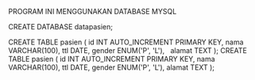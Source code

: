 PROGRAM INI MENGGUNAKAN DATABASE MYSQL

CREATE DATABASE datapasien;

CREATE TABLE pasien (
    id INT AUTO_INCREMENT PRIMARY KEY,
    nama VARCHAR(100),
    ttl DATE,
    gender ENUM('P', 'L'),
    alamat TEXT
);
CREATE TABLE pasien (
    id INT AUTO_INCREMENT PRIMARY KEY,
    nama VARCHAR(100),
    ttl DATE,
    gender ENUM('P', 'L'),
    alamat TEXT
);

